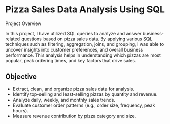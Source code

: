 # Pizza Sales Data Analysis Using SQL

Project Overview

 In this project, I have utilized SQL queries to analyze and answer business-related questions based on pizza sales data. By applying various SQL techniques such as filtering, aggregation, joins, and grouping, I was able to uncover insights into  customer preferences, and overall business performance. This analysis helps in understanding which pizzas are most popular, peak ordering times, and key factors that drive sales.


## Objective

- Extract, clean, and organize pizza sales data for analysis.
- Identify top-selling and least-selling pizzas by quantity and revenue.
- Analyze daily, weekly, and monthly sales trends.
- Evaluate customer order patterns (e.g., order size, frequency, peak hours).
- Measure revenue contribution by pizza category and size.


